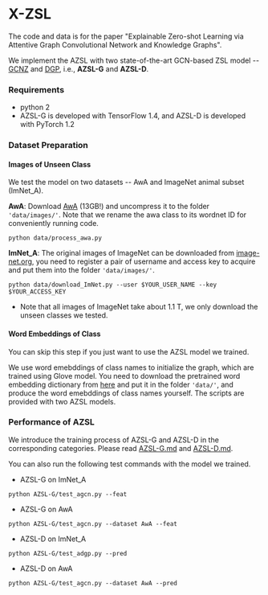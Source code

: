 # X-ZSL
The code and data is for the paper "Explainable Zero-shot Learning via Attentive Graph Convolutional Network and Knowledge Graphs".  


We implement the AZSL with two state-of-the-art GCN-based ZSL model -- [GCNZ](https://arxiv.org/abs/1803.08035) and [DGP](https://arxiv.org/abs/1805.11724),
i.e., **AZSL-G** and **AZSL-D**.

### Requirements
* python 2
* AZSL-G is developed with TensorFlow 1.4, and AZSL-D is developed with PyTorch 1.2  

### Dataset Preparation
#### Images of Unseen Class
We test the model on two datasets -- AwA and ImageNet animal subset (ImNet_A).  
 
**AwA**: Download [AwA](http://cvml.ist.ac.at/AwA2/AwA2-data.zip) (13GB!) and uncompress it to the folder `'data/images/'`. Note that we rename the awa class to its wordnet ID for conveniently running code.   
```
python data/process_awa.py
```
**ImNet_A**: The original images of ImageNet can be downloaded from [image-net.org](http://image-net.org/download-images), you need to register a pair of username and access key to acquire
and put them into the folder `'data/images/'`.  
```
python data/download_ImNet.py --user $YOUR_USER_NAME --key $YOUR_ACCESS_KEY
```
* Note that all images of ImageNet take about 1.1 T, we only download the unseen classes we tested.

#### Word Embeddings of Class
You can skip this step if you just want to use the AZSL model we trained.

We use word emebddings of class names to initialize the graph, which are trained using Glove model.
You need to download the pretrained word embedding dictionary from
[here](http://nlp.stanford.edu/data/glove.6B.zip) and put it in the folder `'data/'`, and produce the word emebddings of class names yourself.
The scripts are provided with two AZSL models.

### Performance of AZSL
We introduce the training process of AZSL-G and AZSL-D in the corresponding categories.
Please read [AZSL-G.md](/AZSL-G/readme.md) and [AZSL-D.md](/AZSL-D/readme.md).  

You can also run the following test commands with the model we trained.

* AZSL-G on ImNet_A 
```
python AZSL-G/test_agcn.py --feat 
```
* AZSL-G on AwA
```
python AZSL-G/test_agcn.py --dataset AwA --feat 
```
* AZSL-D on ImNet_A 
```
python AZSL-G/test_adgp.py --pred 
```
* AZSL-D on AwA 
```
python AZSL-G/test_agcn.py --dataset AwA --pred 
```

